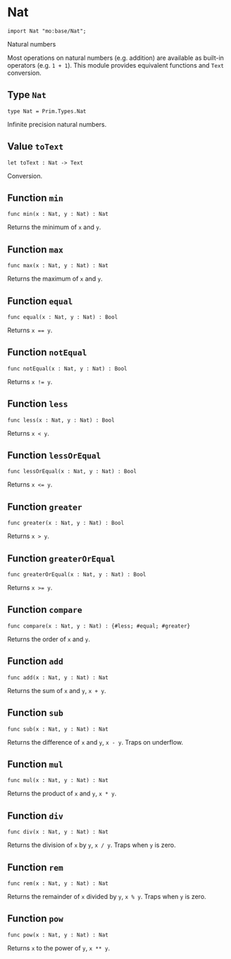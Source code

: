 # Nat

``` motoko
import Nat "mo:base/Nat";
```

Natural numbers

Most operations on natural numbers (e.g. addition) are available as built-in operators (e.g. `1 + 1`).
This module provides equivalent functions and `Text` conversion.

## Type `Nat`
``` motoko no-repl
type Nat = Prim.Types.Nat
```

Infinite precision natural numbers.

## Value `toText`
``` motoko no-repl
let toText : Nat -> Text
```

Conversion.

## Function `min`
``` motoko no-repl
func min(x : Nat, y : Nat) : Nat
```

Returns the minimum of `x` and `y`.

## Function `max`
``` motoko no-repl
func max(x : Nat, y : Nat) : Nat
```

Returns the maximum of `x` and `y`.

## Function `equal`
``` motoko no-repl
func equal(x : Nat, y : Nat) : Bool
```

Returns `x == y`.

## Function `notEqual`
``` motoko no-repl
func notEqual(x : Nat, y : Nat) : Bool
```

Returns `x != y`.

## Function `less`
``` motoko no-repl
func less(x : Nat, y : Nat) : Bool
```

Returns `x < y`.

## Function `lessOrEqual`
``` motoko no-repl
func lessOrEqual(x : Nat, y : Nat) : Bool
```

Returns `x <= y`.

## Function `greater`
``` motoko no-repl
func greater(x : Nat, y : Nat) : Bool
```

Returns `x > y`.

## Function `greaterOrEqual`
``` motoko no-repl
func greaterOrEqual(x : Nat, y : Nat) : Bool
```

Returns `x >= y`.

## Function `compare`
``` motoko no-repl
func compare(x : Nat, y : Nat) : {#less; #equal; #greater}
```

Returns the order of `x` and `y`.

## Function `add`
``` motoko no-repl
func add(x : Nat, y : Nat) : Nat
```

Returns the sum of `x` and `y`, `x + y`.

## Function `sub`
``` motoko no-repl
func sub(x : Nat, y : Nat) : Nat
```

Returns the difference of `x` and `y`, `x - y`.
Traps on underflow.

## Function `mul`
``` motoko no-repl
func mul(x : Nat, y : Nat) : Nat
```

Returns the product of `x` and `y`, `x * y`.

## Function `div`
``` motoko no-repl
func div(x : Nat, y : Nat) : Nat
```

Returns the division of `x` by `y`, `x / y`.
Traps when `y` is zero.

## Function `rem`
``` motoko no-repl
func rem(x : Nat, y : Nat) : Nat
```

Returns the remainder of `x` divided by `y`, `x % y`.
Traps when `y` is zero.

## Function `pow`
``` motoko no-repl
func pow(x : Nat, y : Nat) : Nat
```

Returns `x` to the power of `y`, `x ** y`.
